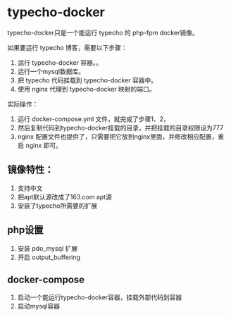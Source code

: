 # typecho-docker

typecho-docker只是一个能运行 typecho 的 php-fpm docker镜像。

如果要运行 typecho 博客，需要以下步骤：

1. 运行 typecho-docker 容器。。
2. 运行一个mysql数据库。
3. 把 typecho 代码挂载到 typecho-docker 容器中。
3. 使用 nginx 代理到 typecho-docker 映射的端口。

实际操作：

1. 运行 docker-compose.yml 文件，就完成了步骤1、2，
2. 然后复制代码到typecho-docker挂载的目录，并把挂载的目录权限设为777
3. nginx 配置文件也提供了，只需要把它放到nginx里面，并修改相应配置，重启 nginx 即可。

## 镜像特性：

1. 支持中文
2. 把apt默认源改成了163.com apt源
3. 安装了typecho所需要的扩展

## php设置

1. 安装 pdo_mysql 扩展
2. 开启 output_buffering

## docker-compose

1. 启动一个能运行typecho-docker容器，挂载外部代码到容器
2. 启动mysql容器

